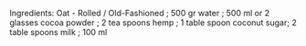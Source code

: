 Ingredients:
Oat - Rolled / Old-Fashioned ; 500 gr
water ; 500 ml or 2 glasses
cocoa powder ; 2 tea spoons
hemp ; 1 table spoon
coconut sugar; 2 table spoons
milk ; 100 ml
